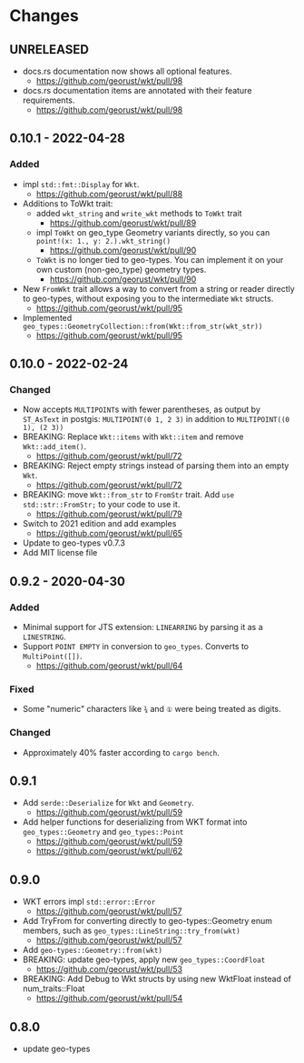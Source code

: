 # Changes

## UNRELEASED

* docs.rs documentation now shows all optional features.
  * <https://github.com/georust/wkt/pull/98>
* docs.rs documentation items are annotated with their feature requirements.
  * <https://github.com/georust/wkt/pull/98>

## 0.10.1 - 2022-04-28

### Added
* impl `std::fmt::Display` for `Wkt`.
  * <https://github.com/georust/wkt/pull/88>
* Additions to ToWkt trait:
  * added `wkt_string` and `write_wkt` methods to `ToWkt` trait
    * <https://github.com/georust/wkt/pull/89>
  * impl `ToWkt` on geo_type Geometry variants directly, so you can `point!(x: 1., y: 2.).wkt_string()`
    * <https://github.com/georust/wkt/pull/90>
  * `ToWkt` is no longer tied to geo-types. You can implement it on your own
    custom (non-geo_type) geometry types.
    * <https://github.com/georust/wkt/pull/90>
* New `FromWkt` trait allows a way to convert from a string or reader directly
  to geo-types, without exposing you to the intermediate `Wkt` structs.
    * <https://github.com/georust/wkt/pull/95>
* Implemented `geo_types::GeometryCollection::from(Wkt::from_str(wkt_str))`
    * <https://github.com/georust/wkt/pull/95>

## 0.10.0 - 2022-02-24
### Changed
* Now accepts `MULTIPOINT`s with fewer parentheses, as output by `ST_AsText` in postgis:
  `MULTIPOINT(0 1, 2 3)` in addition to `MULTIPOINT((0 1), (2 3))`
* BREAKING: Replace `Wkt::items` with `Wkt::item` and remove `Wkt::add_item()`.
  * <https://github.com/georust/wkt/pull/72>
* BREAKING: Reject empty strings instead of parsing them into an empty `Wkt`.
  * <https://github.com/georust/wkt/pull/72>
* BREAKING: move `Wkt::from_str` to `FromStr` trait. Add `use std::str::FromStr;` to your code to use it.
  * <https://github.com/georust/wkt/pull/79>
* Switch to 2021 edition and add examples
  * <https://github.com/georust/wkt/pull/65>
* Update to geo-types v0.7.3
* Add MIT license file

## 0.9.2 - 2020-04-30
### Added
* Minimal support for JTS extension: `LINEARRING` by parsing it as a `LINESTRING`.
* Support `POINT EMPTY` in conversion to `geo_types`.
  Converts to `MultiPoint([])`.
  * <https://github.com/georust/wkt/pull/64>
### Fixed
* Some "numeric" characters like `¾` and `①` were being treated as digits.
### Changed
* Approximately 40% faster according to `cargo bench`.

## 0.9.1

* Add `serde::Deserialize` for `Wkt` and `Geometry`.
  * <https://github.com/georust/wkt/pull/59>
* Add helper functions for deserializing from WKT format into
  `geo_types::Geometry` and `geo_types::Point`
  * <https://github.com/georust/wkt/pull/59>
  * <https://github.com/georust/wkt/pull/62>

## 0.9.0

* WKT errors impl `std::error::Error`
  * <https://github.com/georust/wkt/pull/57>
* Add TryFrom for converting directly to geo-types::Geometry enum members, such
  as `geo_types::LineString::try_from(wkt)`
  * <https://github.com/georust/wkt/pull/57>
* Add `geo-types::Geometry::from(wkt)`
* BREAKING: update geo-types, apply new `geo_types::CoordFloat`
  * <https://github.com/georust/wkt/pull/53>
* BREAKING: Add Debug to Wkt structs by using new WktFloat instead of num_traits::Float
  * <https://github.com/georust/wkt/pull/54>

## 0.8.0

* update geo-types
